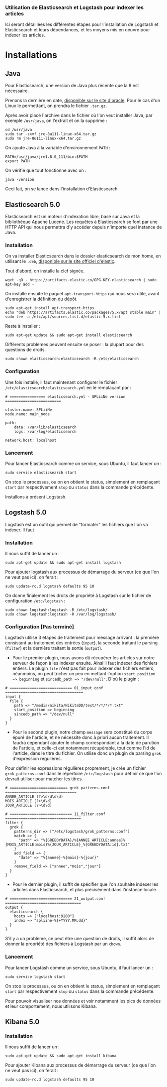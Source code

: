 ### Utilisation de Elasticsearch et Logstash pour indexer les articles

Ici seront détaillées les différentes étapes pour l'installation de Logstash et
Elasticsearch et leurs dépendances, et les moyens mis en oeuvre pour indexer les
articles.

# Installations

## Java

Pour Elasticsearch, une version de Java plus récente que la 8 est nécessaire.

Prenons la dernière en date, [disponible sur le site d'oracle](https://java.com/en/download/linux_manual.jsp "Lien vers la page de téléchargement de Java"). Pour le cas d'un Linux le permettant, on prendra le
fichier `.tar.gz`.

Après avoir placé l'archive dans le fichier où l'on veut installer Java, par
exemple `/usr/java`, on l'extrait et on la supprime :

~~~
cd /usr/java
sudo tar -zxvf jre-8u111-linux-x64.tar.gz
sudo rm jre-8u111-linux-x64.tar.gz
~~~

On ajoute Java à la variable d'environnement `PATH` :

~~~
PATH=/usr/java/jre1.8.0_111/bin:$PATH
export PATH
~~~

On vérifie que tout fonctionne avec un :

~~~
java -version
~~~

Ceci fait, on se lance dans l'installation d'Elasticsearch.

## Elasticsearch 5.0

Elasticsearch est un moteur d'indexation libre, basé sur Java et la bibliothèque
Apache Lucene. Les requêtes à Elasticsearch se font par une HTTP API qui nous
permettra d'y accéder depuis n'importe quel instance de Java.

### Installation

On va installer Elasticsearch dans le dossier elasticsearch de mon home, en
utilisant le `.deb`, [disponible sur le site officiel d'elastic](https://www.elastic.co/guide/en/elasticsearch/reference/5.0/deb.html
   "Site officiel d'Elastic, page d'installation du .deb").

Tout d'abord, on installe la clef signée.

~~~
wget -qO - https://artifacts.elastic.co/GPG-KEY-elasticsearch | sudo apt-key add -
~~~

On installe ensuite le paquet `apt-transport-https` qui nous sera utile, avant
d'enregistrer la définition du dépôt.

~~~
sudo apt-get install apt-transport-https
echo "deb https://artifacts.elastic.co/packages/5.x/apt stable main" | sudo tee -a /etc/apt/sources.list.d/elastic-5.x.list
~~~

Reste à installer :

~~~
sudo apt-get update && sudo apt-get install elasticsearch
~~~

Différents problèmes peuvent ensuite se poser : la plupart pour des questions
de droits.

~~~
sudo chown elasticsearch:elasticsearch -R /etc/elasticsearch
~~~

### Configuration

Une fois installé, il faut maintenant configurer le fichier
`/etc/elasticsearch/elasticsearch.yml` en le remplaçant par :

~~~
# ================ elasticsearch.yml - SPLiiNe version =========================

cluster.name: SPLiiNe
node.name: main_node

path:
    data: /var/lib/elasticsearch
    logs: /var/log/elasticsearch

network.host: localhost
~~~

### Lancement

Pour lancer Elasticsearch comme un service, sous Ubuntu, il faut lancer un :

~~~
sudo service elasticsearch start
~~~

On stop le processus, ou on en obtient le status, simplement en remplaçant
`start` par respectivement `stop` ou `status` dans la commande précédente.

Installons à présent Logstash.

## Logstash 5.0

Logstash est un outil qui permet de "formater" les fichiers que l'on va indexer. Il faut

### Installation

Il nous suffit de lancer un :

~~~
sudo apt-get update && sudo apt-get install logstash
~~~

Pour ajouter logstash aux processus de démarrage du serveur (ce que l'on ne veut
pas ici), on ferait :

~~~
sudo update-rc.d logstash defaults 95 10
~~~

On donne finalement les droits de propriété à Logstash sur le fichier de
configuration `/etc/logstash` :

~~~
sudo chown logstash:logstash -R /etc/logstash/
sudo chown logstash:logstash -R /var/log/logstash/
~~~

### Configuration [Pas terminé]

Logstash utilise 3 étapes de traitement pour message arrivant : la
première consistant au traitement des entrées (`input`), la seconde
traitant le parsing (`filter`) et la dernière traitant la sortie
(`output`).

- Pour le premier plugin, nous avons dû récupérer les articles sur notre
serveur de façon à les indexer ensuite. Ainsi il faut indexer des fichiers
entiers. Le plugin `file` n'est pas fait pour indexer des fichiers entiers,
néanmoins, on peut tricher un peu en mettant l'option `start_position =>
beginning` et `sincedb_path => "/dev/null"`. D'où le plugin :

~~~
# ============================ 01_input.conf ===================================
input {
  file {
    path => "/media/nikita/NikitaDD/text/*/*/*/*.txt"
    start_position => beginning
    sincedb_path => "/dev/null"
  }
}
~~~

- Pour le second plugin, notre champ `message` sera constitué du corps épuré de
l'article, et ne nécessite donc à priori aucun traitement. Il faudra cependant
ajouter le champ correspondant à la date de parution de l'article, et celle-ci
est notamment récupérable, tout comme l'id de l'article, dans le titre du
fichier. On utilise donc un plugin de parsing `grok` d'expression régulières.

Pour définir les expressions régulières proprement, je crée un fichier
`grok_patterns.conf` dans le répertoire `/etc/logstash` pour définir ce que l'on
devrait utiliser pour matcher les titres.

~~~
# ========================== grok_patterns.conf ================================
ANNEE_ARTICLE (?>\d\d\d\d)
MOIS_ARTICLE (?>\d\d)
JOUR_ARTICLE (?>\d\d)
~~~

~~~
# ============================ 11_filter.conf ==================================
filter {
  grok {
    patterns_dir => ["/etc/logstash/grok_patterns.conf"]
    match => {
      "path" => "%{GREEDYDATA}/%{ANNEE_ARTICLE:annee}%{MOIS_ARTICLE:mois}%{JOUR_ARTICLE}_%{GREEDYDATA:id}.txt"
    }
    add_field => {
      "date" => "%{annee}-%{mois}-%{jour}"
    }
    remove_field => ["annee","mois","jour"]
  }
}
~~~

- Pour le dernier plugin, il suffit de spécifier que l'on souhaite indexer les
articles dans Elasticsearch, et plus précisément dans l'instance locale.

~~~
# ============================ 21_output.conf ==================================
output {
  elasticsearch {
    hosts => ["localhost:9200"]
    index => "spliine-%{+YYYY.MM.dd}"
  }
}
~~~

S'il y a un problème, ce peut être une question de droits, il suffit alors de
donner la propriété des fichiers à Logstash par un `chown`.

### Lancement

Pour lancer Logstash comme un service, sous Ubuntu, il faut lancer un :

~~~
sudo service logstash start
~~~

On stop le processus, ou on en obtient le status, simplement en remplaçant
`start` par respectivement `stop` ou `status` dans la commande précédente.

Pour pouvoir visualiser nos données et voir notamment les pics de données et
leur comportement, nous utilisons Kibana.

## Kibana 5.0

### Installation

Il nous suffit de lancer un :

~~~
sudo apt-get update && sudo apt-get install kibana
~~~

Pour ajouter Kibana aux processus de démarrage du serveur (ce que l'on ne veut
pas ici), on ferait :

~~~
sudo update-rc.d logstash defaults 95 10
~~~
